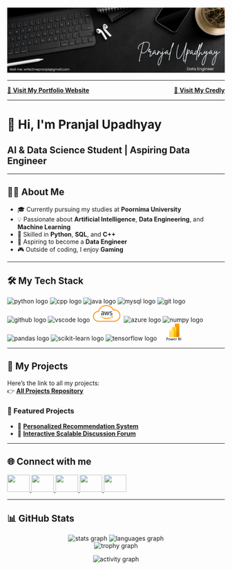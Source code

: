 ![my_banner](assets//my_banner.png)

<hr>

<div style="overflow: hidden; width: 100%;">
  <div style="float: left;">
    <a href="https://pranjalu001.github.io/my_portfolio_website/" target="_blank">
      🔗 <b>Visit My Portfolio Website</b>
    </a>
  </div>

  <div style="float: right;">
    <a href="https://www.credly.com/users/pranjal-upadhyay.18" target="_blank">
      🔗 <b>Visit My Credly</b>
    </a>
  </div>
</div>



---

# 👋 Hi, I'm Pranjal Upadhyay  

## AI & Data Science Student | Aspiring Data Engineer  

---

## 👨‍💻 About Me  

- 🎓 Currently pursuing my studies at **Poornima University**  
- 💡 Passionate about **Artificial Intelligence**, **Data Engineering**, and **Machine Learning**  
- 🧠 Skilled in **Python**, **SQL**, and **C++**  
- 🚀 Aspiring to become a **Data Engineer**  
- 🎮 Outside of coding, I enjoy **Gaming**  

---

## 🛠️ My Tech Stack
<div align="left">
  <!-- Core Languages -->
  <img src="https://cdn.jsdelivr.net/gh/devicons/devicon/icons/python/python-original.svg" height="40" alt="python logo"/>
  <img src="https://cdn.jsdelivr.net/gh/devicons/devicon/icons/cplusplus/cplusplus-original.svg" height="40" alt="cpp logo"/>
  <img src="https://cdn.jsdelivr.net/gh/devicons/devicon/icons/java/java-original.svg" height="40" alt="java logo"/>
  <img src="https://cdn.jsdelivr.net/gh/devicons/devicon/icons/mysql/mysql-original.svg" height="40" alt="mysql logo"/>

  <!-- Tools & Platforms -->
  <img src="https://cdn.jsdelivr.net/gh/devicons/devicon/icons/git/git-original.svg" height="40" alt="git logo"/>
  <img src="https://cdn.jsdelivr.net/gh/devicons/devicon/icons/github/github-original.svg" height="40" alt="github logo"/>
  <img src="https://cdn.jsdelivr.net/gh/devicons/devicon/icons/vscode/vscode-original.svg" height="40" alt="vscode logo"/>
  <img src="AWS-Logo.png" height="40" alt="aws logo"/>
  <img src="https://cdn.jsdelivr.net/gh/devicons/devicon/icons/azure/azure-original.svg" height="40" alt="azure logo"/>

  <!-- Data & ML Libraries -->
  <img src="https://cdn.jsdelivr.net/gh/devicons/devicon/icons/numpy/numpy-original.svg" height="40" alt="numpy logo"/>
  <img src="https://cdn.jsdelivr.net/gh/devicons/devicon/icons/pandas/pandas-original.svg" height="40" alt="pandas logo"/>
  <img src="https://cdn.jsdelivr.net/gh/devicons/devicon/icons/scikitlearn/scikitlearn-original.svg" height="40" alt="scikit-learn logo"/>
  <img src="https://cdn.jsdelivr.net/gh/devicons/devicon/icons/tensorflow/tensorflow-original.svg" height="40" alt="tensorflow logo"/>

  <!-- Visualization -->
  <img src="Power-BI.png" height="40" alt="powerbi logo"/>
</div>


---

## 📂 My Projects  

Here’s the link to all my projects:  
👉 [**All Projects Repository**](https://github.com/YOUR_USERNAME/All-Projects) <!-- Upcoming Addition new url -->  

### 🚀 Featured Projects  

- 📌 [**Personalized Recommendation System**](https://github.com/PranjalU001/Personalized-Recommendation-System.git)  
- 📌 [**Interactive Scalable Discussion Forum**](https://github.com/PranjalU001/PranjalU001-P-3_Interactive-Scalable-Discussion_-Forum.git)  

---

## 🌐 Connect with me  
<div align="left">
  <a href="https://www.linkedin.com/in/pranjal-upadhyay-6a98a72a6/" target="_blank">
    <img src="https://raw.githubusercontent.com/maurodesouza/profile-readme-generator/master/src/assets/icons/social/linkedin/default.svg" width="52" height="40"/>
  </a>
  <a href="https://x.com/imPupadhyay18" target="_blank">
    <img src="https://raw.githubusercontent.com/maurodesouza/profile-readme-generator/master/src/assets/icons/social/twitter/default.svg" width="52" height="40"/>
  </a>
  <a href="https://discord.com/channels/@pranjalupadhyay.18" target="_blank">
    <img src="https://raw.githubusercontent.com/maurodesouza/profile-readme-generator/master/src/assets/icons/social/discord/default.svg" width="52" height="40"/>
  </a>
  <a href="https://www.youtube.com/@Toxic.Code01" target="_blank">
    <img src="https://raw.githubusercontent.com/maurodesouza/profile-readme-generator/master/src/assets/icons/social/youtube/default.svg" width="52" height="40"/>
  </a>
  <a href="https://www.kaggle.com/pranjal2007" target="_blank">
    <img src="https://cdn.simpleicons.org/kaggle/20BEFF" width="52" height="40"/>
  </a>
</div>

---

## 📊 GitHub Stats  

<p align="center">
  <img src="https://github-readme-stats.vercel.app/api?username=PranjalU001&show_icons=true&theme=dracula" height="150" alt="stats graph"/>  
  <img src="https://github-readme-stats.vercel.app/api/top-langs?username=PranjalU001&layout=compact&theme=dracula" height="150" alt="languages graph"/><br>
   <img src="https://github-profile-trophy.vercel.app?username=PranjalU001&theme=dracula&column=-1&row=1&margin-w=8&margin-h=8&no-bg=false&no-frame=false&order=4" height="150" alt="trophy graph"  />
</p>
<p align="center">
  <img src="https://github-readme-activity-graph.vercel.app/graph?username=PranjalU001&theme=react&area=true" height="250" alt="activity graph"/>  
</p>

